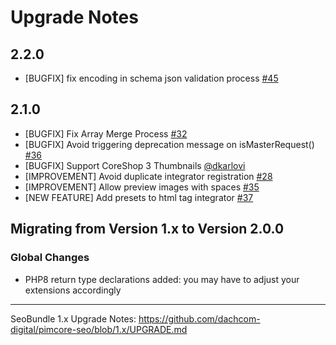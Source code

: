 # Upgrade Notes

## 2.2.0
- [BUGFIX] fix encoding in schema json validation process [#45](https://github.com/dachcom-digital/pimcore-seo/issues/45)

## 2.1.0
- [BUGFIX] Fix Array Merge Process [#32](https://github.com/dachcom-digital/pimcore-seo/issues/32)
- [BUGFIX] Avoid triggering deprecation message on isMasterRequest() [#36](https://github.com/dachcom-digital/pimcore-seo/pull/36)
- [BUGFIX] Support CoreShop 3 Thumbnails [@dkarlovi](https://github.com/dachcom-digital/pimcore-seo/pull/30)
- [IMPROVEMENT] Avoid duplicate integrator registration [#28](https://github.com/dachcom-digital/pimcore-seo/issues/28)
- [IMPROVEMENT] Allow preview images with spaces [#35](https://github.com/dachcom-digital/pimcore-seo/issues/35)
- [NEW FEATURE]  Add presets to html tag integrator [#37](https://github.com/dachcom-digital/pimcore-seo/issues/37)

## Migrating from Version 1.x to Version 2.0.0

### Global Changes
- PHP8 return type declarations added: you may have to adjust your extensions accordingly

***

SeoBundle 1.x Upgrade Notes: https://github.com/dachcom-digital/pimcore-seo/blob/1.x/UPGRADE.md
